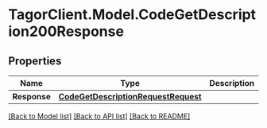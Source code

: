 # TagorClient.Model.CodeGetDescription200Response

## Properties

Name | Type | Description | Notes
------------ | ------------- | ------------- | -------------
**Response** | [**CodeGetDescriptionRequestRequest**](CodeGetDescriptionRequestRequest.md) |  | [optional] 

[[Back to Model list]](../README.md#documentation-for-models) [[Back to API list]](../README.md#documentation-for-api-endpoints) [[Back to README]](../README.md)

